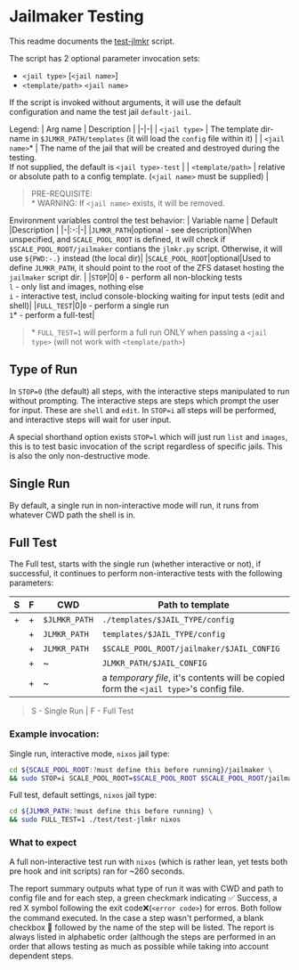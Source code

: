# Jailmaker Testing

This readme documents the [test-jlmkr](./test-jlmkr) script.

The script has 2 optional parameter invocation sets:
* `<jail type>` [`<jail name>`]
* `<template/path>` `<jail name>`

If the script is invoked without arguments, it will use the default configuration and name the test jail `default-jail`.

Legend:
| Arg name | Description |
|-|-|
| `<jail type>` | The template dir-name in `$JLMKR_PATH/templates` (it will load the `config` file within it) |
| `<jail name>`\* | The name of the jail that will be created and destroyed during the testing. <br/> If not supplied, the default is `<jail type>-test` |
| `<template/path>` | relative or absolute path to a config template. (`<jail name>` must be supplied) |

> PRE-REQUISITE:   
> \* WARNING: If `<jail name>` exists, it will be removed.

Environment variables control the test behavior:
| Variable name | Default |Description |
|-|:-:|-|
|`JLMKR_PATH`|optional - see description|When unspecified, and `SCALE_POOL_ROOT` is defined, it will check if `$SCALE_POOL_ROOT/jailmaker` contians the `jlmkr.py` script. Otherwise, it will use `${PWD:-.}` instead (the local dir)|
|`SCALE_POOL_ROOT`|optional|Used to define `JLMKR_PATH`, it should point to the root of the ZFS dataset hosting the `jailmaker` script dir. |
|`STOP`|0| `0` - perform all non-blocking tests<br/>`l` - only list and images, nothing else<br/>`i` - interactive test, includ console-blocking waiting for input tests (edit and shell)|
|`FULL_TEST`|0|`0` - perform a single run<br/>`1`* - perform a full-test|

> \* `FULL_TEST=1` will perform a full run ONLY when passing a `<jail type>` (will not work with `<template/path>`)

## Type of Run

In `STOP=0` (the default) all steps, with the interactive steps manipulated to run without prompting.
The interactive steps are steps which prompt the user for input. These are `shell` and `edit`.
In `STOP=i` all steps will be performed, and interactive steps will wait for user input.

A special shorthand option exists `STOP=l` which will just run `list` and `images`, this is to test basic invocation of the script regardless of specific jails. This is also the only non-destructive mode.

## Single Run

By default, a single run in non-interactive mode will run, it runs from whatever CWD path the shell is in.

## Full Test

The Full test, starts with the single run (whether interactive or not), if successful, it continues to perform non-interactive tests with the following parameters:

| S | F | CWD | Path to template |
|:-:|:-:|-|-|
|+|+|`$JLMKR_PATH`|`./templates/$JAIL_TYPE/config`|
||+|`JLMKR_PATH`|`templates/$JAIL_TYPE/config`|
||+|`JLMKR_PATH`|`$SCALE_POOL_ROOT/jailmaker/$JAIL_CONFIG`|
||+| ~ |`JLMKR_PATH/$JAIL_CONFIG`|
||+| ~ | a _temporary file_, it's contents will be copied form the `<jail type>`'s config file. |

> S - Single Run | F - Full Test

### Example invocation:
Single run, interactive mode, `nixos` jail type:

```bash
cd ${SCALE_POOL_ROOT:?must define this before running}/jailmaker \
&& sudo STOP=i SCALE_POOL_ROOT=$SCALE_POOL_ROOT $SCALE_POOL_ROOT/jailmaker/test/test-jlmkr nixos
```

Full test, default settings, `nixos` jail type:

```bash
cd ${JLMKR_PATH:?must define this before running} \
&& sudo FULL_TEST=1 ./test/test-jlmkr nixos
```

### What to expect
A full non-interactive test run with `nixos` (which is rather lean, yet tests both pre hook and init scripts) ran for ~260 seconds.

The report summary outputs what type of run it was with CWD and path to config file and for each step, a green checkmark indicating ✅ Success, a red X symbol following the exit code❌(`<error code>`) for erros. Both follow the command executed.
In the case a step wasn't performed, a blank checkbox 🔳 followed by the name of the step will be listed.
The report is always listed in alphabetic order (although the steps are performed in an order that allows testing as much as possible while taking into account dependent steps.
